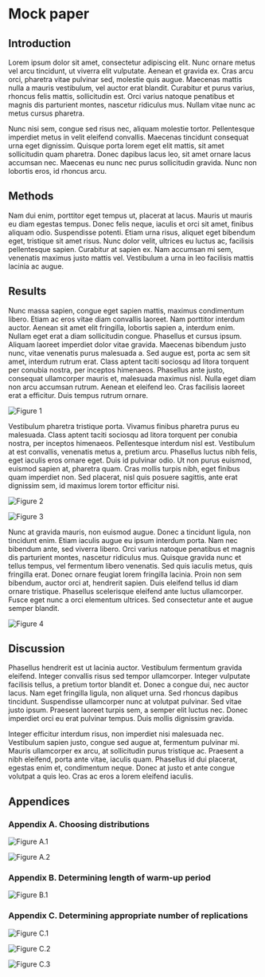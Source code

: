 # Mock paper

## Introduction

Lorem ipsum dolor sit amet, consectetur adipiscing elit. Nunc ornare metus vel arcu tincidunt, ut viverra elit vulputate. Aenean et gravida ex. Cras arcu orci, pharetra vitae pulvinar sed, molestie quis augue. Maecenas mattis nulla a mauris vestibulum, vel auctor erat blandit. Curabitur et purus varius, rhoncus felis mattis, sollicitudin est. Orci varius natoque penatibus et magnis dis parturient montes, nascetur ridiculus mus. Nullam vitae nunc ac metus cursus pharetra.

Nunc nisi sem, congue sed risus nec, aliquam molestie tortor. Pellentesque imperdiet metus in velit eleifend convallis. Maecenas tincidunt consequat urna eget dignissim. Quisque porta lorem eget elit mattis, sit amet sollicitudin quam pharetra. Donec dapibus lacus leo, sit amet ornare lacus accumsan nec. Maecenas eu nunc nec purus sollicitudin gravida. Nunc non lobortis eros, id rhoncus arcu.

## Methods

Nam dui enim, porttitor eget tempus ut, placerat at lacus. Mauris ut mauris eu diam egestas tempus. Donec felis neque, iaculis et orci sit amet, finibus aliquam odio. Suspendisse potenti. Etiam urna risus, aliquet eget bibendum eget, tristique sit amet risus. Nunc dolor velit, ultrices eu luctus ac, facilisis pellentesque sapien. Curabitur at sapien ex. Nam accumsan mi sem, venenatis maximus justo mattis vel. Vestibulum a urna in leo facilisis mattis lacinia ac augue.

## Results

Nunc massa sapien, congue eget sapien mattis, maximus condimentum libero. Etiam ac eros vitae diam convallis laoreet. Nam porttitor interdum auctor. Aenean sit amet elit fringilla, lobortis sapien a, interdum enim. Nullam eget erat a diam sollicitudin congue. Phasellus et cursus ipsum. Aliquam laoreet imperdiet dolor vitae gravida. Maecenas bibendum justo nunc, vitae venenatis purus malesuada a. Sed augue est, porta ac sem sit amet, interdum rutrum erat. Class aptent taciti sociosqu ad litora torquent per conubia nostra, per inceptos himenaeos. Phasellus ante justo, consequat ullamcorper mauris et, malesuada maximus nisl. Nulla eget diam non arcu accumsan rutrum. Aenean et eleifend leo. Cras facilisis laoreet erat a efficitur. Duis tempus rutrum ornare.

![Figure 1](outputs/spread_arrivals.png)

Vestibulum pharetra tristique porta. Vivamus finibus pharetra purus eu malesuada. Class aptent taciti sociosqu ad litora torquent per conubia nostra, per inceptos himenaeos. Pellentesque interdum nisl est. Vestibulum at est convallis, venenatis metus a, pretium arcu. Phasellus luctus nibh felis, eget iaculis eros ornare eget. Duis id pulvinar odio. Ut non purus euismod, euismod sapien at, pharetra quam. Cras mollis turpis nibh, eget finibus quam imperdiet non. Sed placerat, nisl quis posuere sagittis, ante erat dignissim sem, id maximus lorem tortor efficitur nisi.

![Figure 2](outputs/scenario_nurse_util.png)

![Figure 3](outputs/scenario_nurse_wait.png)

Nunc at gravida mauris, non euismod augue. Donec a tincidunt ligula, non tincidunt enim. Etiam iaculis augue eu ipsum interdum porta. Nam nec bibendum ante, sed viverra libero. Orci varius natoque penatibus et magnis dis parturient montes, nascetur ridiculus mus. Quisque gravida nunc et tellus tempus, vel fermentum libero venenatis. Sed quis iaculis metus, quis fringilla erat. Donec ornare feugiat lorem fringilla lacinia. Proin non sem bibendum, auctor orci at, hendrerit sapien. Duis eleifend tellus id diam ornare tristique. Phasellus scelerisque eleifend ante luctus ullamcorper. Fusce eget nunc a orci elementum ultrices. Sed consectetur ante et augue semper blandit.

![Figure 4](outputs/sensitivity_consult_time.png)

## Discussion

Phasellus hendrerit est ut lacinia auctor. Vestibulum fermentum gravida eleifend. Integer convallis risus sed tempor ullamcorper. Integer vulputate facilisis tellus, a pretium tortor blandit et. Donec a congue dui, nec auctor lacus. Nam eget fringilla ligula, non aliquet urna. Sed rhoncus dapibus tincidunt. Suspendisse ullamcorper nunc at volutpat pulvinar. Sed vitae justo ipsum. Praesent laoreet turpis sem, a semper elit luctus nec. Donec imperdiet orci eu erat pulvinar tempus. Duis mollis dignissim gravida.

Integer efficitur interdum risus, non imperdiet nisi malesuada nec. Vestibulum sapien justo, congue sed augue at, fermentum pulvinar mi. Mauris ullamcorper ex arcu, at sollicitudin purus tristique ac. Praesent a nibh eleifend, porta ante vitae, iaculis quam. Phasellus id dui placerat, egestas enim et, condimentum neque. Donec at justo et ante congue volutpat a quis leo. Cras ac eros a lorem eleifend iaculis.

## Appendices

### Appendix A. Choosing distributions

![Figure A.1](outputs/input_model_hist_dist_iat.png)

![Figure A.2](outputs/input_model_hist_dist_service.png)

### Appendix B. Determining length of warm-up period

![Figure B.1](outputs/choose_param_time_series.png)

### Appendix C. Determining appropriate number of replications

![Figure C.1](outputs/reps_algorithm_wait_time.png)

![Figure C.2](outputs/reps_algorithm_serve_time.png)

![Figure C.3](outputs/reps_algorithm_utilisation.png)
